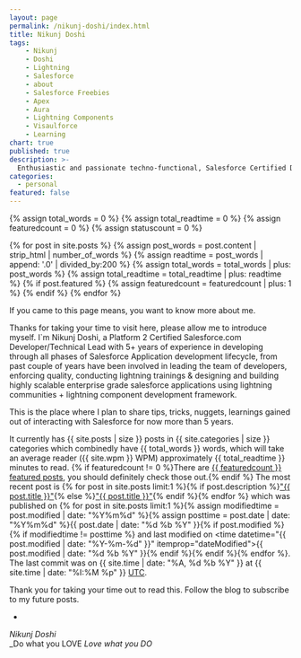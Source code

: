 ```yaml
---
layout: page
permalink: /nikunj-doshi/index.html
title: Nikunj Doshi
tags:
	- Nikunj
	- Doshi
	- Lightning
	- Salesforce
	- about
	- Salesforce Freebies
	- Apex
	- Aura
	- Lightning Components
	- Visaulforce
	- Learning
chart: true
published: true
description: >-
  Enthusiastic and passionate techno-functional, Salesforce Certified Developer with 5+ years of experience in solutioning and developing Admin friendly dynamic Salesforce solutions.
categories:
  - personal
featured: false
---
```


{% assign total_words = 0 %}
{% assign total_readtime = 0 %}
{% assign featuredcount = 0 %}
{% assign statuscount = 0 %}

{% for post in site.posts %}
    {% assign post_words = post.content | strip_html | number_of_words %}
    {% assign readtime = post_words | append: '.0' | divided_by:200 %}
    {% assign total_words = total_words | plus: post_words %}
    {% assign total_readtime = total_readtime | plus: readtime %}
    {% if post.featured %}
    {% assign featuredcount = featuredcount | plus: 1 %}
    {% endif %}
{% endfor %}

If you came to this page means, you want to know more about me.

Thanks for taking your time to visit here, please allow me to introduce myself. I\`m Nikunj Doshi, a Platform 2 Certified Salesforce.com Developer/Technical Lead with 5+ years of experience in developing through all phases of Salesforce Application development lifecycle, from past couple of years have been involved in leading the team of developers, enforcing quality, conducting lightning trainings & designing and building highly scalable enterprise grade salesforce applications using lightning communities + lightning component development framework.

This is the place where I plan to share tips, tricks, nuggets, learnings gained out of interacting with Salesforce for now more than 5 years.

It currently has {{ site.posts | size }} posts in {{ site.categories | size }} categories which combinedly have {{ total_words }} words, which will take an average reader ({{ site.wpm }} WPM) approximately <span class="time">{{ total_readtime }}</span> minutes to read. {% if featuredcount != 0 %}There are <a href="{{ site.url }}/featured">{{ featuredcount }} featured posts</a>, you should definitely check those out.{% endif %} The most recent post is {% for post in site.posts limit:1 %}{% if post.description %}<a href="{{ site.url }}{{ post.url }}" title="{{ post.description }}">"{{ post.title }}"</a>{% else %}<a href="{{ site.url }}{{ post.url }}" title="{{ post.description }}" title="Read more about {{ post.title }}">"{{ post.title }}"</a>{% endif %}{% endfor %} which was published on {% for post in site.posts limit:1 %}{% assign modifiedtime = post.modified | date: "%Y%m%d" %}{% assign posttime = post.date | date: "%Y%m%d" %}<time datetime="{{ post.date | date_to_xmlschema }}" class="post-time">{{ post.date | date: "%d %b %Y" }}</time>{% if post.modified %}{% if modifiedtime != posttime %} and last modified on <time datetime="{{ post.modified | date: "%Y-%m-%d" }}" itemprop="dateModified">{{ post.modified | date: "%d %b %Y" }}</time>{% endif %}{% endif %}{% endfor %}. The last commit was on {{ site.time | date: "%A, %d %b %Y" }} at {{ site.time | date: "%I:%M %p" }} [UTC](http://en.wikipedia.org/wiki/Coordinated_Universal_Time "Temps Universel Coordonné").

Thank you for taking your time out to read this. Follow the blog to subscribe to my future posts. 


-  
_Nikunj Doshi_  
_Do what you LOVE
_Love what you DO_
